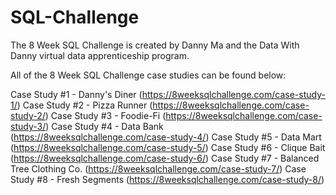 # SQL-Challenge

The 8 Week SQL Challenge is created by Danny Ma and the Data With Danny virtual data apprenticeship program.

All of the 8 Week SQL Challenge case studies can be found below:

Case Study #1 - Danny's Diner (https://8weeksqlchallenge.com/case-study-1/)
Case Study #2 - Pizza Runner (https://8weeksqlchallenge.com/case-study-2/)
Case Study #3 - Foodie-Fi (https://8weeksqlchallenge.com/case-study-3/)
Case Study #4 - Data Bank (https://8weeksqlchallenge.com/case-study-4/)
Case Study #5 - Data Mart (https://8weeksqlchallenge.com/case-study-5/)
Case Study #6 - Clique Bait (https://8weeksqlchallenge.com/case-study-6/)
Case Study #7 - Balanced Tree Clothing Co. (https://8weeksqlchallenge.com/case-study-7/)
Case Study #8 - Fresh Segments (https://8weeksqlchallenge.com/case-study-8/)
